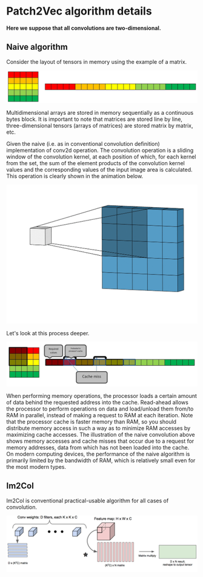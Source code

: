 # Patch2Vec algorithm details
**Here we suppose that all convolutions are two-dimensional.**

## Naive algorithm

Consider the layout of tensors in memory using the example of a matrix.

![Matrix layout](https://github.com/GlebSBrykin/Patch2Vec/raw/main/Illustrations/tensor%20layout.jpg)

Multidimensional arrays are stored in memory sequentially as a continuous bytes block. It is important to note that matrices are stored line by line, three-dimensional tensors (arrays of matrices) are stored matrix by matrix, etc.

Given the naive (i.e. as in conventional convolution definition) implementation of conv2d operation. The convolution operation is a sliding window of the convolution kernel, at each position of which, for each kernel from the set, the sum of the element products of the convolution kernel values and the corresponding values of the input image area is calculated. This operation is clearly shown in the animation below.

![Conv2d animation](https://github.com/GlebSBrykin/Patch2Vec/raw/main/Illustrations/conv2d%20animation.gif)

Let's look at this process deeper.

![Naive conv2d](https://github.com/GlebSBrykin/Patch2Vec/raw/main/Illustrations/naive%20conv2d.jpg)

When performing memory operations, the processor loads a certain amount of data behind the requested address into the cache. Read-ahead allows the processor to perform operations on data and load/unload them from/to RAM in parallel, instead of making a request to RAM at each iteration. Note that the processor cache is faster memory than RAM, so you should distribute memory access in such a way as to minimize RAM accesses by maximizing cache accesses. The illustration of the naive convolution above shows memory accesses and cache misses that occur due to a request for memory addresses, data from which has not been loaded into the cache. On modern computing devices, the performance of the naive algorithm is primarily limited by the bandwidth of RAM, which is relatively small even for the most modern types.

## Im2Col

Im2Col is conventional practical-usable algorithm for all cases of convolution.

![Im2Col](https://github.com/GlebSBrykin/Patch2Vec/raw/main/Illustrations/im2col.jpg)

